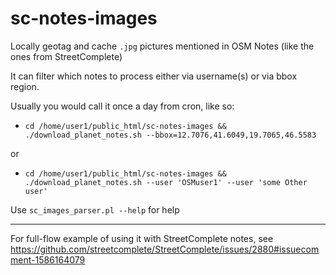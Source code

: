 # sc-notes-images
Locally geotag and cache `.jpg` pictures mentioned in OSM Notes (like the ones from StreetComplete)

It can filter which notes to process either via username(s) or via bbox region.

Usually you would call it once a day from cron, like so:
- `cd /home/user1/public_html/sc-notes-images && ./download_planet_notes.sh --bbox=12.7076,41.6049,19.7065,46.5583`

or 

- `cd /home/user1/public_html/sc-notes-images && ./download_planet_notes.sh --user 'OSMuser1' --user 'some Other user'`


Use `sc_images_parser.pl --help` for help

---
For full-flow example of using it with StreetComplete notes, see https://github.com/streetcomplete/StreetComplete/issues/2880#issuecomment-1586164079

